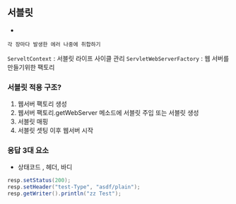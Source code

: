 ##  서블릿

- 
 `각 장마다 발생한 에러 나중에 취합하기`


`ServeltContext` : 서블릿 라이프 사이클 관리
`ServletWebServerFactory` : 웹 서버를 만들기위한 팩토리

### 서블릿 적용 구조?

1. 웹서버 팩토리 생성
2. 웹서버 팩토리.getWebServer 메소드에 서블릿 주입 또는 서블릿 생성
3. 서블릿 매핑 
4. 서블릿 셋팅 이후 웹서버 시작


### 응답 3대 요소
- 상태코드 , 헤더, 바디

```java
resp.setStatus(200);
resp.setHeader("test-Type", "asdf/plain");
resp.getWriter().println("zz Test");
```